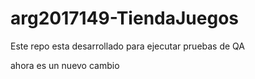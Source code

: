 # arg2017149-TiendaJuegos

Este repo esta desarrollado para ejecutar pruebas de QA

ahora es un nuevo cambio